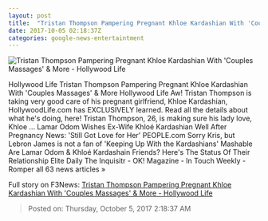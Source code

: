 ```yaml
---
layout: post
title:  "Tristan Thompson Pampering Pregnant Khloe Kardashian With 'Couples Massages' & More - Hollywood Life"
date: 2017-10-05 02:18:37Z
categories: google-news-entertaintment
---
```


![Tristan Thompson Pampering Pregnant Khloe Kardashian With 'Couples Massages' & More - Hollywood Life](https://pmchollywoodlife.files.wordpress.com/2017/10/tristan-thompson-pampering-khloe-kardashian-like-crazy-during-pregnancy-shes-carrying-extremely-precious-cargo-ftr.jpg)

Hollywood Life Tristan Thompson Pampering Pregnant Khloe Kardashian With 'Couples Massages' & More Hollywood Life Aw! Tristan Thompson is taking very good care of his pregnant girlfriend, Khloe Kardashian, HollywoodLife.com has EXCLUSIVELY learned. Read all the details about what he's doing, here! Tristan Thompson, 26, is making sure his lady love, Khloe ... Lamar Odom Wishes Ex-Wife Khloé Kardashian Well After Pregnancy News: 'Still Got Love for Her' PEOPLE.com Sorry Kris, but Lebron James is not a fan of 'Keeping Up With the Kardashians' Mashable Are Lamar Odom & Khloé Kardashain Friends? Here's The Status Of Their Relationship Elite Daily The Inquisitr - OK! Magazine - In Touch Weekly - Romper all 63 news articles »


Full story on F3News: [Tristan Thompson Pampering Pregnant Khloe Kardashian With 'Couples Massages' & More - Hollywood Life](http://www.f3nws.com/n/VgRTHG)

> Posted on: Thursday, October 5, 2017 2:18:37 AM
